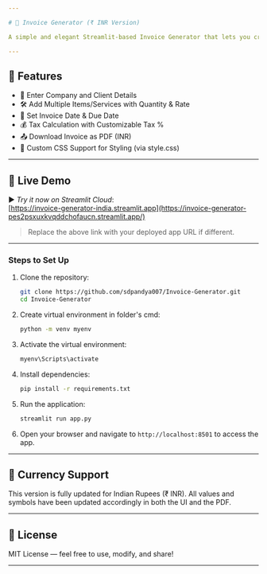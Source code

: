 ```yaml
---

# 🧾 Invoice Generator (₹ INR Version)

A simple and elegant Streamlit-based Invoice Generator that lets you create, preview, and download professional invoices in PDF format with Indian currency (₹). No design tools or complex software needed—just fill out your company and client details, add your services, and download the PDF invoice instantly!

---
```


## 🔧 Features

- 💼 Enter Company and Client Details  
- 🛠 Add Multiple Items/Services with Quantity & Rate  
- 📅 Set Invoice Date & Due Date  
- 💰 Tax Calculation with Customizable Tax %  
- 📤 Download Invoice as PDF (INR)  
- 🎨 Custom CSS Support for Styling (via style.css)  

---

## 📸 Live Demo

▶ *Try it now on Streamlit Cloud*:  
[https://invoice-generator-india.streamlit.app](https://invoice-generator-pes2psxuxkvqddchofaucn.streamlit.app/)

> Replace the above link with your deployed app URL if different.

---
### Steps to Set Up
1. Clone the repository:
   ```bash
   git clone https://github.com/sdpandya007/Invoice-Generator.git
   cd Invoice-Generator
   ```
2. Create virtual environment in folder's cmd:
   ```bash
   python -m venv myenv
   ```
3. Activate the virtual environment:
   ```bash
   myenv\Scripts\activate
   ``` 
4. Install dependencies:
   ```bash
   pip install -r requirements.txt
   ```
5. Run the application:
   ```bash
   streamlit run app.py
   ```
6. Open your browser and navigate to `http://localhost:8501` to access the app.

---
## 💸 Currency Support
This version is fully updated for Indian Rupees (₹ INR). All values and symbols have been updated accordingly in both the UI and the PDF.

---

## 📃 License
MIT License — feel free to use, modify, and share!

---
